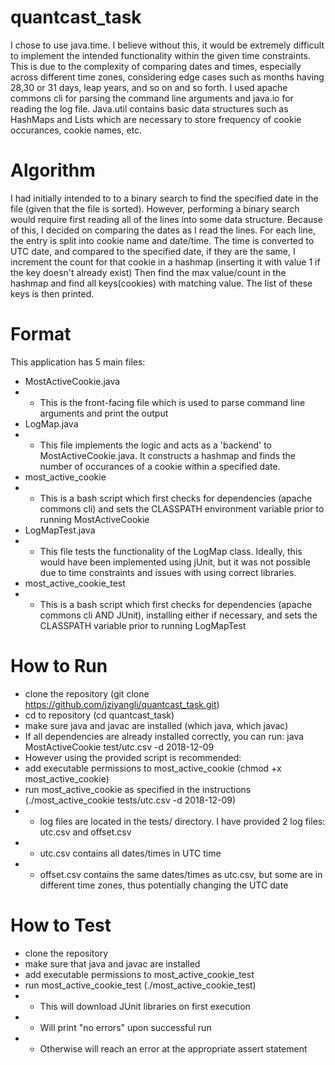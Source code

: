 # quantcast_task
I chose to use java.time. I believe without this, it would be extremely difficult to implement the intended functionality within the given time constraints. This is due to the complexity of comparing dates and times, especially across different time zones, considering edge cases such as months having 28,30 or 31 days, leap years, and so on and so forth. 
I used apache commons cli for parsing the command line arguments and java.io for reading the log file.
Java.util contains basic data structures such as HashMaps and Lists which are necessary to store frequency of cookie occurances, cookie names, etc.

# Algorithm
I had initially intended to to a binary search to find the specified date in the file (given that the file is sorted). However, performing a binary search would require first reading all of the lines into some data structure. Because of this, I decided on comparing the dates as I read the lines.
For each line, the entry is split into cookie name and date/time. The time is converted to UTC date, and compared to the specified date, if they are the same, I increment the count for that cookie in a hashmap (inserting it with value 1 if the key doesn't already exist)
Then find the max value/count in the hashmap and find all keys(cookies) with matching value.
The list of these keys is then printed.
# Format
This application has 5 main files:
* MostActiveCookie.java
* * This is the front-facing file which is used to parse command line arguments and print the output
* LogMap.java
* * This file implements the logic and acts as a 'backend' to MostActiveCookie.java. It constructs a hashmap and finds the number of occurances of a cookie within a specified date.
* most_active_cookie
* * This is a bash script which first checks for dependencies (apache commons cli) and sets the CLASSPATH environment variable prior to running MostActiveCookie
* LogMapTest.java
* * This file tests the functionality of the LogMap class. Ideally, this would have been implemented using jUnit, but it was not possible due to time constraints and issues with using correct libraries.
* most_active_cookie_test
* * This is a bash script which first checks for dependencies (apache commons cli AND JUnit), installing either if necessary, and sets the CLASSPATH variable prior to running LogMapTest
# How to Run
* clone the repository (git clone https://github.com/jziyangli/quantcast_task.git)
* cd to repository (cd quantcast_task)
* make sure java and javac are installed (which java, which javac)
* If all dependencies are already installed correctly, you can run: java MostActiveCookie test/utc.csv -d 2018-12-09
* However using the provided script is recommended:
* add executable permissions to most_active_cookie (chmod +x most_active_cookie)
* run most_active_cookie as specified in the instructions (./most_active_cookie tests/utc.csv -d 2018-12-09)
* * log files are located in the tests/ directory. I have provided 2 log files: utc.csv and offset.csv
* * utc.csv contains all dates/times in UTC time
* * offset.csv contains the same dates/times as utc.csv, but some are in different time zones, thus potentially changing the UTC date
# How to Test
* clone the repository
* make sure that java and javac are installed
* add executable permissions to most_active_cookie_test
* run most_active_cookie_test (./most_active_cookie_test)
* * This will download JUnit libraries on first execution
* * Will print "no errors" upon successful run
* * Otherwise will reach an error at the appropriate assert statement
